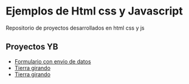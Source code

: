 # Ejemplos de Html css y Javascript

Repositorio de proyectos desarrollados en html css y js

## Proyectos YB

- [Formulario con envio de datos](https://yonkys.github.io/EjemplosHtmlCss/01Formulario)
- [Tierra girando](https://yonkys.github.io/EjemplosHtmlCss/02TierraGirando)
- [Tierra girando](https://yonkys.github.io/EjemplosHtmlCss/03Pesqueria)